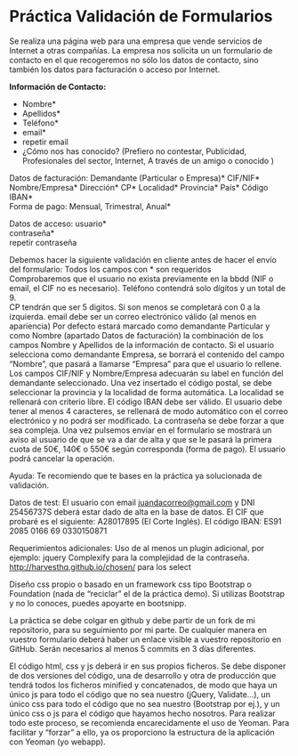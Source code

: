 # Práctica Validación de Formularios

Se realiza una página web para una empresa que vende servicios de Internet a otras compañías.
La empresa nos solicita un un formulario de contacto en el que recogeremos no sólo los datos de contacto, sino también los datos para facturación o acceso por Internet.

**Información de Contacto:**
- Nombre* 		
- Apellidos* 	
- Teléfono*
- email* 	
- repetir email 		
- ¿Cómo nos has conocido? (Prefiero no contestar, Publicidad, Profesionales del 	sector, Internet, A través de un amigo o conocido )

Datos de facturación:
Demandante 	(Particular o Empresa)*
CIF/NIF*
Nombre/Empresa*
Dirección*
CP*
Localidad*
Provincia*
País*
Código IBAN* 		
Forma de pago: Mensual, Trimestral, Anual* 	

Datos de acceso:
usuario* 		
contraseña* 	
repetir 	contraseña 	


Debemos hacer la siguiente validación en cliente antes de hacer el envío del formulario:
Todos los campos con * son requeridos	
Comprobaremos que el usuario no exista previamente en la bbdd (NIF o email, el CIF no es necesario).
Teléfono contendrá solo dígitos y un total de 9.	
CP tendrán que ser 5 digitos. Si son menos se completará con 0 a la izquierda.
email debe ser un correo electrónico válido (al menos en apariencia)
Por defecto estará marcado como demandante Particular y como Nombre (apartado 	Datos de facturación) la combinación de los campos Nombre y Apellidos de la información de contacto. Si el usuario selecciona como demandante Empresa, se borrará el contenido del campo “Nombre”, que pasará a llamarse “Empresa” para que el usuario lo rellene. 	
Los campos CIF/NIF y Nombre/Empresa adecuarán su label en función del 	demandante seleccionado.
Una vez insertado el código postal, se debe seleccionar la provincia y la localidad de forma automática. La localidad se rellenará con criterio libre.
El código IBAN debe ser válido.
El usuario debe tener al menos 4 caracteres, se rellenará de modo automático 	con el correo electrónico y no podrá ser modificado.
La contraseña se debe forzar a que sea compleja.
Una vez pulsemos enviar en el formulario se mostrará un aviso al usuario de que se va a dar de alta y que se le pasará la primera cuota de 50€, 140€ o 550€ según corresponda (forma de pago). El usuario podrá cancelar la operación.

Ayuda: Te recomiendo que te bases en la práctica ya solucionada de validación.

Datos de test: 
El usuario con email juandacorreo@gmail.com y DNI 25456737S deberá estar dado de alta en la base de datos. 
El CIF que probaré es el siguiente: A28017895 (El Corte Inglés).
El código IBAN: ES91 2085 0166 69 0330150871

	
Requerimientos adicionales:
Uso de al menos un plugin adicional, por ejemplo:
jquery Complexify para la complejidad de la contraseña.
http://harvesthq.github.io/chosen/ para los select

Diseño css propio o basado en un framework css tipo Bootstrap o Foundation (nada de “reciclar” el de la práctica demo).  Si utilizas Bootstrap y no lo conoces, puedes apoyarte en bootsnipp.

La práctica se debe colgar en github y debe partir de un fork de mi repositorio, para su seguimiento por mi parte. De cualquier manera en vuestro formulario deberá haber un enlace visible a vuestro repositorio en GitHub. Serán necesarios al menos 5 commits en 3 días diferentes.

El código html, css y js deberá ir en sus propios ficheros. Se debe disponer de dos versiones del código, una de desarrollo y otra de producción que tendrá todos los ficheros minified y concatenados, de modo que haya un único js para todo el código que no sea nuestro (jQuery, Validate…), un único css para todo el código que no sea nuestro (Bootstrap por ej.), y un único css o js para el código que hayamos hecho nosotros. Para realizar todo este proceso, se recomienda encarecidamente el uso de Yeoman. Para facilitar y “forzar” a ello, ya os proporciono la estructura de la aplicación con Yeoman (yo webapp). 
